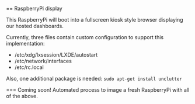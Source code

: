 == RaspberryPi display

This RaspberryPi will boot into a fullscreen kiosk style browser displaying our hosted dashboards.

Currently, three files contain custom configuration to support this implementation:
- /etc/xdg/lxsession/LXDE/autostart 
- /etc/network/interfaces
- /etc/rc.local

Also, one additional package is needed: `sudo apt-get install unclutter`

=== Coming soon!
Automated process to image a fresh RaspberryPi with all of the above.